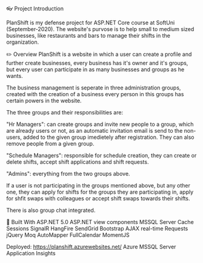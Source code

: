👓 Project Introduction

PlanShift is my defense project for ASP.NET Core course at SoftUni (September-2020). The website's purvose is to help small to medium sized businesses, like restaurants and bars to manage their shifts in the organization.

✏️ Overview
PlanShift is a website in which a user can create a profile and further create businesses, every business has it's owner and it's groups, but every user can participate in as many businesses and groups as he wants. 

The business management is seperate in three administration groups, created with the creation of a business every person in this groups has certain powers in the website. 

The three groups and their responsibilities are:

"Hr Managers": can create groups and invite new people to a group, which are already users or not, as an automatic invitation email is send to the non-users, added to the given group imedietely after registration. They can also remove people from a given group. 

"Schedule Managers": responsible for schedule creation, they can create or delete shifts, accept shift applications and shift requests.

"Admins": everything from the two groups above.

If a user is not participating in the groups mentioned above, but any other one, they can apply for shifts for the groups they are participating in, apply for shfit swaps with colleagues or accept shift swaps towards their shifts.

There is also group chat integrated.

🔨 Built With
ASP.NET 5.0
ASP.NET view components
MSSQL Server
Cache
Sessions
SignalR
HangFire
SendGrid
Bootstrap
AJAX real-time Requests
jQuery
Moq
AutoMapper
FullCalendar
MomentJS

Deployed: https://planshift.azurewebsites.net/
Azure MSSQL Server
Application Insights
